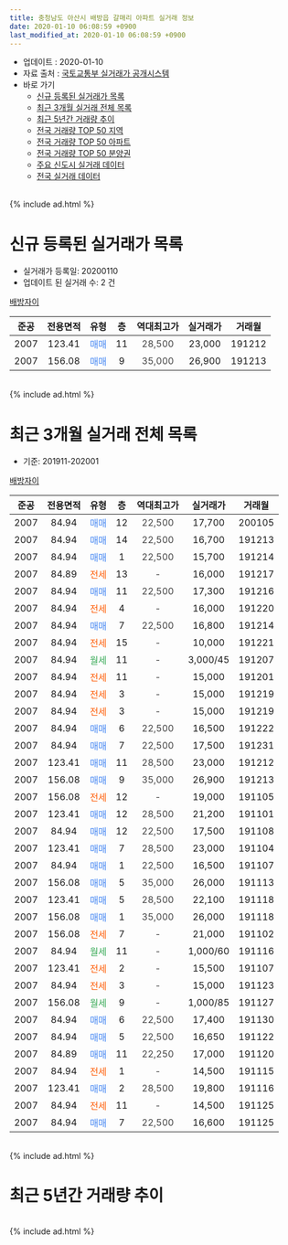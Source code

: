 ```yaml
---
title: 충청남도 아산시 배방읍 갈매리 아파트 실거래 정보
date: 2020-01-10 06:08:59 +0900
last_modified_at: 2020-01-10 06:08:59 +0900
---
```


* 업데이트 : 2020-01-10
* 자료 출처 : [국토교통부 실거래가 공개시스템](http://rt.molit.go.kr)
* 바로 가기
    * [신규 등록된 실거래가 목록](#신규-등록된-실거래가-목록)
    * [최근 3개월 실거래 전체 목록](#최근-3개월-실거래-전체-목록)
    * [최근 5년간 거래량 추이](#최근-5년간-거래량-추이)
    * [전국 거래량 TOP 50 지역](https://inasie.github.io/apt-trade-info/최근-3개월-전국에서-가장-거래가-많이-발생한-지역)
    * [전국 거래량 TOP 50 아파트](https://inasie.github.io/apt-trade-info/최근-3개월-전국에서-가장-거래가-많이-발생한-아파트)
    * [전국 거래량 TOP 50 분양권](https://inasie.github.io/apt-trade-info/최근-3개월-전국에서-가장-거래가-많이-발생한-분양권)
    * [주요 신도시 실거래 데이터](https://inasie.github.io/apt-trade-info/주요-신도시)
    * [전국 실거래 데이터](https://inasie.github.io/apt-trade-info/전국)
<br>
{% include ad.html %}
<br>

# 신규 등록된 실거래가 목록
* 실거래가 등록일: 20200110
* 업데이트 된 실거래 수: 2 건


[배방자이](https://search.naver.com/search.naver?query=%EC%B6%A9%EC%B2%AD%EB%82%A8%EB%8F%84+%EC%95%84%EC%82%B0%EC%8B%9C+%EB%B0%B0%EB%B0%A9%EC%9D%8D+%EA%B0%88%EB%A7%A4%EB%A6%AC+%EB%B0%B0%EB%B0%A9%EC%9E%90%EC%9D%B4)

|준공|전용면적|유형|층|역대최고가|실거래가|거래월|
|:---:|:---:|:---:|:---:|:---:|:---:|:---:|
|2007|123.41|<span style="color:#4285f3">매매</span>|11|<span style="color:#444444">28,500</span>|23,000|191212|
|2007|156.08|<span style="color:#4285f3">매매</span>|9|<span style="color:#444444">35,000</span>|26,900|191213|


<br>
{% include ad.html %}
<br>

# 최근 3개월 실거래 전체 목록
* 기준: 201911-202001


[배방자이](https://search.naver.com/search.naver?query=%EC%B6%A9%EC%B2%AD%EB%82%A8%EB%8F%84+%EC%95%84%EC%82%B0%EC%8B%9C+%EB%B0%B0%EB%B0%A9%EC%9D%8D+%EA%B0%88%EB%A7%A4%EB%A6%AC+%EB%B0%B0%EB%B0%A9%EC%9E%90%EC%9D%B4)

|준공|전용면적|유형|층|역대최고가|실거래가|거래월|
|:---:|:---:|:---:|:---:|:---:|:---:|:---:|
|2007|84.94|<span style="color:#4285f3">매매</span>|12|<span style="color:#444444">22,500</span>|17,700|200105|
|2007|84.94|<span style="color:#4285f3">매매</span>|14|<span style="color:#444444">22,500</span>|16,700|191213|
|2007|84.94|<span style="color:#4285f3">매매</span>|1|<span style="color:#444444">22,500</span>|15,700|191214|
|2007|84.89|<span style="color:#ff5a00">전세</span>|13|<span style="color:#444444">-</span>|16,000|191217|
|2007|84.94|<span style="color:#4285f3">매매</span>|11|<span style="color:#444444">22,500</span>|17,300|191216|
|2007|84.94|<span style="color:#ff5a00">전세</span>|4|<span style="color:#444444">-</span>|16,000|191220|
|2007|84.94|<span style="color:#4285f3">매매</span>|7|<span style="color:#444444">22,500</span>|16,800|191214|
|2007|84.94|<span style="color:#ff5a00">전세</span>|15|<span style="color:#444444">-</span>|10,000|191221|
|2007|84.94|<span style="color:#34a853">월세</span>|11|<span style="color:#444444">-</span>|3,000/45|191207|
|2007|84.94|<span style="color:#ff5a00">전세</span>|11|<span style="color:#444444">-</span>|15,000|191201|
|2007|84.94|<span style="color:#ff5a00">전세</span>|3|<span style="color:#444444">-</span>|15,000|191219|
|2007|84.94|<span style="color:#ff5a00">전세</span>|3|<span style="color:#444444">-</span>|15,000|191219|
|2007|84.94|<span style="color:#4285f3">매매</span>|6|<span style="color:#444444">22,500</span>|16,500|191222|
|2007|84.94|<span style="color:#4285f3">매매</span>|7|<span style="color:#444444">22,500</span>|17,500|191231|
|2007|123.41|<span style="color:#4285f3">매매</span>|11|<span style="color:#444444">28,500</span>|23,000|191212|
|2007|156.08|<span style="color:#4285f3">매매</span>|9|<span style="color:#444444">35,000</span>|26,900|191213|
|2007|156.08|<span style="color:#ff5a00">전세</span>|12|<span style="color:#444444">-</span>|19,000|191105|
|2007|123.41|<span style="color:#4285f3">매매</span>|12|<span style="color:#444444">28,500</span>|21,200|191101|
|2007|84.94|<span style="color:#4285f3">매매</span>|12|<span style="color:#444444">22,500</span>|17,500|191108|
|2007|123.41|<span style="color:#4285f3">매매</span>|7|<span style="color:#444444">28,500</span>|23,000|191104|
|2007|84.94|<span style="color:#4285f3">매매</span>|1|<span style="color:#444444">22,500</span>|16,500|191107|
|2007|156.08|<span style="color:#4285f3">매매</span>|5|<span style="color:#444444">35,000</span>|26,000|191113|
|2007|123.41|<span style="color:#4285f3">매매</span>|5|<span style="color:#444444">28,500</span>|22,100|191118|
|2007|156.08|<span style="color:#4285f3">매매</span>|1|<span style="color:#444444">35,000</span>|26,000|191118|
|2007|156.08|<span style="color:#ff5a00">전세</span>|7|<span style="color:#444444">-</span>|21,000|191102|
|2007|84.94|<span style="color:#34a853">월세</span>|11|<span style="color:#444444">-</span>|1,000/60|191116|
|2007|123.41|<span style="color:#ff5a00">전세</span>|2|<span style="color:#444444">-</span>|15,500|191107|
|2007|84.94|<span style="color:#ff5a00">전세</span>|3|<span style="color:#444444">-</span>|15,000|191123|
|2007|156.08|<span style="color:#34a853">월세</span>|9|<span style="color:#444444">-</span>|1,000/85|191127|
|2007|84.94|<span style="color:#4285f3">매매</span>|6|<span style="color:#444444">22,500</span>|17,400|191130|
|2007|84.94|<span style="color:#4285f3">매매</span>|5|<span style="color:#444444">22,500</span>|16,650|191122|
|2007|84.89|<span style="color:#4285f3">매매</span>|11|<span style="color:#444444">22,250</span>|17,000|191120|
|2007|84.94|<span style="color:#ff5a00">전세</span>|1|<span style="color:#444444">-</span>|14,500|191115|
|2007|123.41|<span style="color:#4285f3">매매</span>|2|<span style="color:#444444">28,500</span>|19,800|191116|
|2007|84.94|<span style="color:#ff5a00">전세</span>|11|<span style="color:#444444">-</span>|14,500|191125|
|2007|84.94|<span style="color:#4285f3">매매</span>|7|<span style="color:#444444">22,500</span>|16,600|191125|


<br>
{% include ad.html %}
<br>

# 최근 5년간 거래량 추이


<div style="width:100%;">
    <canvas id="deal_progress" height="200"></canvas>
</div>

<script>
new Chart(document.getElementById("deal_progress"), {
    type: 'line',
    data: {
        labels: ['201501','201502','201503','201504','201505','201506','201507','201508','201509','201510','201511','201512','201601','201602','201603','201604','201605','201606','201607','201608','201609','201610','201611','201612','201701','201702','201703','201704','201705','201706','201707','201708','201709','201710','201711','201712','201801','201802','201803','201804','201805','201806','201807','201808','201809','201810','201811','201812','201901','201902','201903','201904','201905','201906','201907','201908','201909','201910','201911','201912','202001'],
        datasets: [{
            label: '매매',
            pointRadius: 1,
            data: [7, 7, 16, 8, 10, 14, 15, 7, 14, 12, 17, 9, 5, 4, 4, 3, 6, 7, 8, 5, 6, 11, 11, 5, 4, 10, 9, 10, 11, 8, 10, 9, 6, 4, 4, 6, 9, 7, 15, 8, 11, 12, 12, 12, 10, 8, 13, 5, 10, 7, 8, 4, 10, 4, 6, 10, 10, 6, 12, 8, 1],
            borderColor: "rgba(255, 201, 14, 1)",
            backgroundColor: "rgba(255, 201, 14, 0.5)",
            fill: false,
            lineTension: 0
        },{
            label: '전월세',
            pointRadius: 1,
            data: [20, 17, 22, 16, 14, 14, 9, 13, 8, 11, 8, 16, 11, 23, 8, 16, 15, 17, 11, 9, 6, 18, 14, 13, 9, 9, 15, 12, 10, 10, 8, 7, 11, 7, 3, 5, 11, 12, 13, 10, 8, 10, 9, 9, 6, 8, 10, 9, 10, 8, 12, 6, 17, 9, 6, 5, 6, 2, 8, 7, 0],
            borderColor: "rgba(0, 141, 185, 1)",
            backgroundColor: "rgba(0, 141, 185, 0.5)",
            fill: false,
            lineTension: 0
        }
        ]
    },
    options: {
        responsive: true,
        title: {
            display: false
        },
        tooltips: {
            mode: 'index',
            intersect: false
        },
        hover: {
            mode: 'nearest',
            intersect: true
        },
        scales: {
            xAxes: [{
                display: true,
                scaleLabel: {
                    display: true,
                    labelString: '년/월'
                }
            }],
            yAxes: [{
                display: true,
                ticks: {
                    suggestedMin: 0,
                },
                scaleLabel: {
                    display: true,
                    labelString: '실거래 수'
                }
            }]
        }
    }
});

</script>


<br>
{% include ad.html %}
<br>

